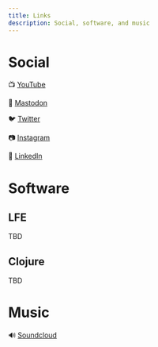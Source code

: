 ```yaml
---
title: Links
description: Social, software, and music
---
```


# Social

📺 [YouTube](https://www.youtube.com/channel/UCgbgTiZbjVPzXCmdZb9Jdkw)

🐘 [Mastodon](https://mastodon.social/web/@oubiwann)

🐦 [Twitter](https://twitter.com/oubiwann)

📷 [Instagram](https://www.instagram.com/oubiwann/)

🔗 [LinkedIn](https://www.linkedin.com/in/oubiwann/)

# Software

## LFE

TBD

## Clojure

TBD

# Music

🔊 [Soundcloud](https://soundcloud.com/oubiwann/tracks)
